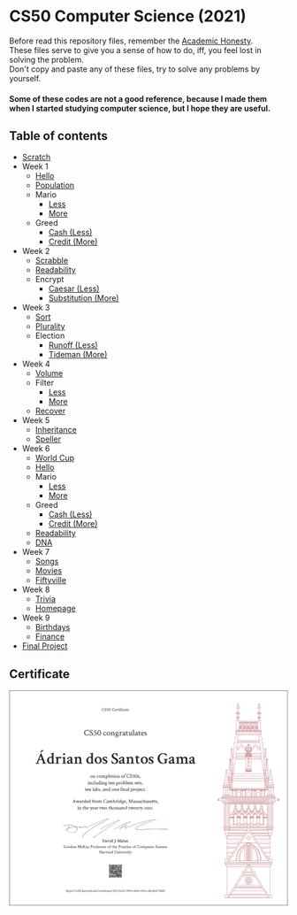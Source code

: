 # CS50 Computer Science (2021)
Before read this repository files, remember the [Academic Honesty](https://cs50.harvard.edu/x/honesty/).
<br/>
These files serve to give you a sense of how to do, iff, you feel lost in solving the problem.
<br/>
Don't copy and paste any of these files, try to solve any problems by yourself.
#### Some of these codes are not a good reference, because I made them when I started studying computer science, but I hope they are useful.

## Table of contents
  * [Scratch](https://scratch.mit.edu/projects/376211200/)
  * Week 1
    * [Hello](./week1/hello/hello.c)
    * [Population](./week1/population/population.c)
    * Mario
      * [Less](./week1/mario/less/mario.c)
      * [More](./week1/mario/more/mario.c)
    * Greed
      * [Cash (Less)](./week1/greed/less/cash.c)
      * [Credit (More)](./week1/greed/more/credit.c)
  * Week 2
    * [Scrabble](./week2/scrabble/scrabble.c)
    * [Readability](./week2/readability/readability.c)
    * Encrypt
      * [Caesar (Less)](./week2/encrypt/less/caesar.c)
      * [Substitution (More)](./week2/encrypt/more/substitution.c)
  * Week 3
    * [Sort](./week3/sort/answers.txt)
    * [Plurality](./week3/plurality/plurality.c)
    * Election
      * [Runoff (Less)](./week3/election/less/runoff.c)
      * [Tideman (More)](./week3/election/more/tideman.c)
  * Week 4
    * [Volume](./week4/volume/volume.c)
    * Filter
      * [Less](./week4/filter/less/helpers.c)
      * [More](./week4/filter/more/helpers.c)
    * [Recover](./week4/recover/recover.c)
  * Week 5
    * [Inheritance](./week5/inheritance/inheritance.c)
    * [Speller](./week5/speller/dictionary.c)
  * Week 6
    * [World Cup](./week6/tournament/tournament.py)
    * [Hello](./week6/hello/hello.py)
    * Mario
      * [Less](./week6/mario/less/mario.py)
      * [More](./week6/mario/more/mario.py)
    * Greed
      * [Cash (Less)](./week6/greed/less/cash.py)
      * [Credit (More)](./week6/greed/more/credit.py)
    * [Readability](./week6/readability/readability.py)
    * [DNA](./week6/dna/dna.py)
  * Week 7
    * [Songs](./week7/songs/answers.sql)
    * [Movies](./week7/movies/answers.sql)
    * [Fiftyville](./week7/fiftyville/log.sql)
  * Week 8
    * [Trivia](./week8/trivia)
    * [Homepage](./week8/homepage)
  * Week 9
    * [Birthdays](./week9/birthdays)
    * [Finance](./week9/finance)
  * [Final Project](https://gitlab.com/potential-garbage/cs50/image-spell)

## Certificate
![Certificate](./CS50x.png)

